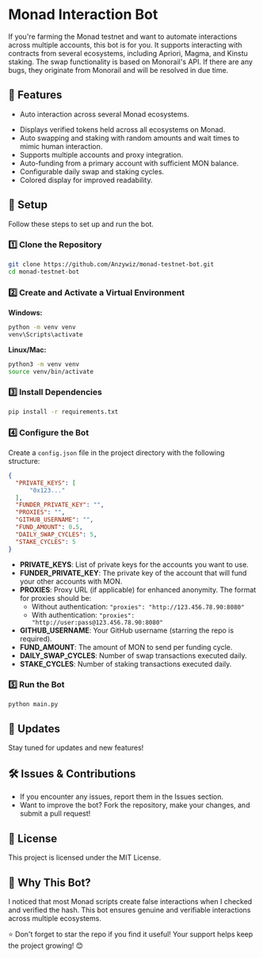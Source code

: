 # Monad Interaction Bot

If you're farming the Monad testnet and want to automate interactions across multiple accounts, this bot is for you. It supports interacting with contracts from several ecosystems, including Apriori, Magma, and Kinstu staking. The swap functionality is based on Monorail's API. If there are any bugs, they originate from Monorail and will be resolved in due time.

## 🚀 Features

- Auto interaction across several Monad ecosystems.

* Displays verified tokens held across all ecosystems on Monad.
* Auto swapping and staking with random amounts and wait times to mimic human interaction.
* Supports multiple accounts and proxy integration.
* Auto-funding from a primary account with sufficient MON balance.
* Configurable daily swap and staking cycles.
* Colored display for improved readability.

## 📌 Setup

Follow these steps to set up and run the bot.

### 1️⃣ Clone the Repository

```bash
git clone https://github.com/Anzywiz/monad-testnet-bot.git
cd monad-testnet-bot
```

### 2️⃣ Create and Activate a Virtual Environment

**Windows:**

```bash
python -m venv venv
venv\Scripts\activate
```

**Linux/Mac:**

```bash
python3 -m venv venv
source venv/bin/activate
```

### 3️⃣ Install Dependencies

```bash
pip install -r requirements.txt
```

### 4️⃣ Configure the Bot

Create a `config.json` file in the project directory with the following structure:

```json
{
  "PRIVATE_KEYS": [
      "0x123..."
  ],
  "FUNDER_PRIVATE_KEY": "",
  "PROXIES": "",
  "GITHUB_USERNAME": "",
  "FUND_AMOUNT": 0.5,
  "DAILY_SWAP_CYCLES": 5,
  "STAKE_CYCLES": 5
}
```

- **PRIVATE\_KEYS**: List of private keys for the accounts you want to use.
- **FUNDER\_PRIVATE\_KEY**: The private key of the account that will fund your other accounts with MON.
- **PROXIES**: Proxy URL (if applicable) for enhanced anonymity. The format for proxies should be:
  - Without authentication: `"proxies": "http://123.456.78.90:8080"`
  - With authentication: `"proxies": "http://user:pass@123.456.78.90:8080"`
- **GITHUB\_USERNAME**: Your GitHub username (starring the repo is required).
- **FUND\_AMOUNT**: The amount of MON to send per funding cycle.
- **DAILY\_SWAP\_CYCLES**: Number of swap transactions executed daily.
- **STAKE\_CYCLES**: Number of staking transactions executed daily.

### 5️⃣ Run the Bot

```bash
python main.py
```

## 🔄 Updates

Stay tuned for updates and new features!

## 🛠 Issues & Contributions

- If you encounter any issues, report them in the Issues section.
- Want to improve the bot? Fork the repository, make your changes, and submit a pull request!

## 📜 License

This project is licensed under the MIT License.

## 🤔 Why This Bot?

I noticed that most Monad scripts create false interactions when I checked and verified the hash. This bot ensures genuine and verifiable interactions across multiple ecosystems.

⭐ Don't forget to star the repo if you find it useful! Your support helps keep the project growing! 😊

